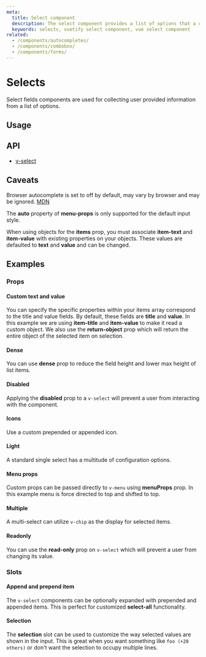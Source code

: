```yaml
---
meta:
  title: Select component
  description: The select component provides a list of options that a user can make selections from.
  keywords: selects, vuetify select component, vue select component
related:
  - /components/autocompletes/
  - /components/combobox/
  - /components/forms/
---
```


# Selects

Select fields components are used for collecting user provided information from a list of options.

<entry-ad />

## Usage

<example file="v-select/usage" />

## API

- [v-select](/api/v-select)

<inline-api page="components/selects" />

## Caveats

<alert type="info">

  Browser autocomplete is set to off by default, may vary by browser and may be ignored. [MDN](https://developer.mozilla.org/en-US/docs/Web/Security/Securing_your_site/Turning_off_form_autocompletion)

</alert>

<alert type="warning">

  The **auto** property of **menu-props** is only supported for the default input style.

</alert>

<alert type="error">

  When using objects for the **items** prop, you must associate **item-text** and **item-value** with existing properties on your objects. These values are defaulted to **text** and **value** and can be changed.

</alert>

## Examples

### Props

#### Custom text and value

You can specify the specific properties within your items array correspond to the title and value fields. By default, these fields are **title** and **value**. In this example we are using **item-title** and **item-value** to make it read a custom object. We also use the **return-object** prop which will return the entire object of the selected item on selection.

<example file="v-select/prop-custom-title-and-value" />

#### Dense

You can use **dense** prop to reduce the field height and lower max height of list items.

<example file="v-select/prop-dense" />

#### Disabled

Applying the **disabled** prop to a `v-select` will prevent a user from interacting with the component.

<example file="v-select/prop-disabled" />

#### Icons

Use a custom prepended or appended icon.

<example file="v-select/prop-icons" />

#### Light

A standard single select has a multitude of configuration options.

<example file="v-select/prop-light" />

#### Menu props

Custom props can be passed directly to `v-menu` using **menuProps** prop. In this example menu is force directed to top and shifted to top.

<example file="v-select/prop-menu-props" />

#### Multiple

A multi-select can utilize `v-chip` as the display for selected items.

<example file="v-select/prop-multiple" />

#### Readonly

You can use the **read-only** prop on `v-select` which will prevent a user from changing its value.

<example file="v-select/prop-readonly" />

### Slots

#### Append and prepend item

The `v-select` components can be optionally expanded with prepended and appended items. This is perfect for customized **select-all** functionality.

<example file="v-select/slot-append-and-prepend-item" />

#### Selection

The **selection** slot can be used to customize the way selected values are shown in the input. This is great when you want something like `foo (+20 others)` or don't want the selection to occupy multiple lines.

<example file="v-select/slot-selection" />

<backmatter />
